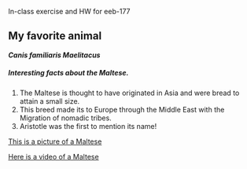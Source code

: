 In-class exercise and HW for eeb-177


## My favorite animal
***Canis familiaris Maelitacus***

##### Interesting facts about the Maltese.

1. The Maltese is thought to have originated in Asia and were bread to attain a small size.
2. This breed made its to Europe through the Middle East with the Migration of nomadic tribes.
3. Aristotle was the first to mention its name!


[This is a picture of a Maltese](https://images.app.goo.gl/MqjX64oG9uyHDKBT6)

[Here is a video of a Maltese](https://youtu.be/_VXYiHHV6QY)
